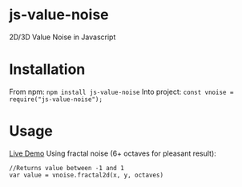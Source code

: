 # js-value-noise
2D/3D Value Noise in Javascript

# Installation
From npm:
`npm install js-value-noise`
Into project:
`const vnoise = require("js-value-noise");`

# Usage
[Live Demo](https://codepen.io/_bm/debug/EXEPpO)
Using fractal noise (6+ octaves for pleasant result):
```
//Returns value between -1 and 1
var value = vnoise.fractal2d(x, y, octaves)
```
